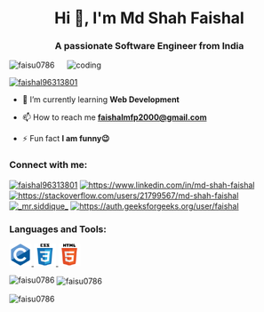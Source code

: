 <h1 align="center">Hi 👋, I'm Md Shah Faishal</h1>
<h3 align="center">A passionate Software Engineer from India</h3>
<img align="right" alt="coding" width="400" src="https://user-image.githubusercontent.com/55389276/140866485-8fb1c876-9a8f-4d6a-98dc-08c4921eaf70.gif">

<p align="left"> <img src="https://komarev.com/ghpvc/?username=faisu0786&label=Profile%20views&color=0e75b6&style=flat" alt="faisu0786" /> </p>

<p align="left"> <a href="https://twitter.com/faishal96313801" target="blank"><img src="https://img.shields.io/twitter/follow/faishal96313801?logo=twitter&style=for-the-badge" alt="faishal96313801" /></a> </p>

- 🌱 I’m currently learning **Web Development**

- 📫 How to reach me **faishalmfp2000@gmail.com**

- ⚡ Fun fact **I am funny😉**

<h3 align="left">Connect with me:</h3>
<p align="left">
<a href="https://twitter.com/faishal96313801" target="blank"><img align="center" src="https://raw.githubusercontent.com/rahuldkjain/github-profile-readme-generator/master/src/images/icons/Social/twitter.svg" alt="faishal96313801" height="30" width="40" /></a>
<a href="https://linkedin.com/in/https://www.linkedin.com/in/md-shah-faishal" target="blank"><img align="center" src="https://raw.githubusercontent.com/rahuldkjain/github-profile-readme-generator/master/src/images/icons/Social/linked-in-alt.svg" alt="https://www.linkedin.com/in/md-shah-faishal" height="30" width="40" /></a>
<a href="https://stackoverflow.com/users/https://stackoverflow.com/users/21799567/md-shah-faishal" target="blank"><img align="center" src="https://raw.githubusercontent.com/rahuldkjain/github-profile-readme-generator/master/src/images/icons/Social/stack-overflow.svg" alt="https://stackoverflow.com/users/21799567/md-shah-faishal" height="30" width="40" /></a>
<a href="https://instagram.com/_mr.siddique_" target="blank"><img align="center" src="https://raw.githubusercontent.com/rahuldkjain/github-profile-readme-generator/master/src/images/icons/Social/instagram.svg" alt="_mr.siddique_" height="30" width="40" /></a>
<a href="https://auth.geeksforgeeks.org/user/https://auth.geeksforgeeks.org/user/faishal" target="blank"><img align="center" src="https://raw.githubusercontent.com/rahuldkjain/github-profile-readme-generator/master/src/images/icons/Social/geeks-for-geeks.svg" alt="https://auth.geeksforgeeks.org/user/faishal" height="30" width="40" /></a>
</p>

<h3 align="left">Languages and Tools:</h3>
<p align="left"> <a href="https://www.cprogramming.com/" target="_blank" rel="noreferrer"> <img src="https://raw.githubusercontent.com/devicons/devicon/master/icons/c/c-original.svg" alt="c" width="40" height="40"/> </a> <a href="https://www.w3schools.com/css/" target="_blank" rel="noreferrer"> <img src="https://raw.githubusercontent.com/devicons/devicon/master/icons/css3/css3-original-wordmark.svg" alt="css3" width="40" height="40"/> </a> <a href="https://www.w3.org/html/" target="_blank" rel="noreferrer"> <img src="https://raw.githubusercontent.com/devicons/devicon/master/icons/html5/html5-original-wordmark.svg" alt="html5" width="40" height="40"/> </a> </p>

<p><img align="left" src="https://github-readme-stats.vercel.app/api/top-langs?username=faisu0786&show_icons=true&locale=en&layout=compact" alt="faisu0786" /></p>

<p>&nbsp;<img align="center" src="https://github-readme-stats.vercel.app/api?username=faisu0786&show_icons=true&locale=en" alt="faisu0786" /></p>

<p><img align="center" src="https://github-readme-streak-stats.herokuapp.com/?user=faisu0786&" alt="faisu0786" /></p>
